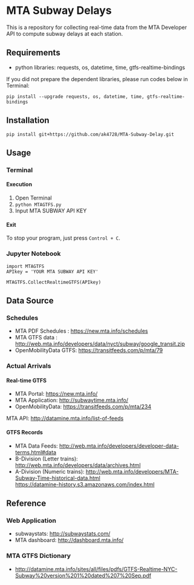 # MTA Subway Delays
This is a repository for collecting real-time data from the MTA Developer API to compute subway delays at each station.

## Requirements
- python libraries: requests, os, datetime, time, gtfs-realtime-bindings  

If you did not prepare the dependent libraries, please run codes below in Terminal:  
```
pip install --upgrade requests, os, datetime, time, gtfs-realtime-bindings
```

## Installation
```
pip install git+https://github.com/ak4728/MTA-Subway-Delay.git
```

## Usage
### Terminal
#### Execution
1. Open Terminal
2. ```python MTAGTFS.py```
3. Input MTA SUBWAY API KEY

#### Exit
To stop your program, just press ```Control + C```.

### Jupyter Notebook
```
import MTAGTFS
APIkey = 'YOUR MTA SUBWAY API KEY'
```
```
MTAGTFS.CollectRealtimeGTFS(APIkey)
```
## Data Source
### Schedules
- MTA PDF Schedules : https://new.mta.info/schedules
- MTA GTFS data : http://web.mta.info/developers/data/nyct/subway/google_transit.zip
- OpenMobilityData GTFS: https://transitfeeds.com/p/mta/79

### Actual Arrivals
#### Real-time GTFS
- MTA Portal: https://new.mta.info/
- MTA Application: http://subwaytime.mta.info/
- OpenMobilityData: https://transitfeeds.com/p/mta/234

MTA API: http://datamine.mta.info/list-of-feeds

#### GTFS Records
- MTA Data Feeds: http://web.mta.info/developers/developer-data-terms.html#data
- B-Division (Letter trains): http://web.mta.info/developers/data/archives.html
- A-Division (Numeric trains): http://web.mta.info/developers/MTA-Subway-Time-historical-data.html  
                               https://datamine-history.s3.amazonaws.com/index.html
## Reference
### Web Application
- subwaystats: http://subwaystats.com/
- MTA dashboard: http://dashboard.mta.info/

### MTA GTFS Dictionary
- http://datamine.mta.info/sites/all/files/pdfs/GTFS-Realtime-NYC-Subway%20version%201%20dated%207%20Sep.pdf
